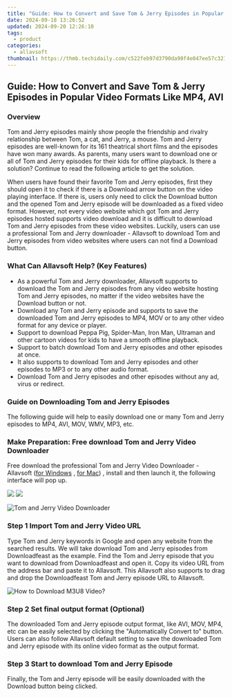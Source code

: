 ```yaml
---
title: "Guide: How to Convert and Save Tom & Jerry Episodes in Popular Video Formats Like MP4, AVI"
date: 2024-09-18 13:26:52
updated: 2024-09-20 12:26:10
tags:
  - product
categories:
  - allavsoft
thumbnail: https://thmb.techidaily.com/c522feb97d3790da90f4e047ee57c321868c402d131fe0f5a053db33ae9c232d.jpg
---
```


## Guide: How to Convert and Save Tom & Jerry Episodes in Popular Video Formats Like MP4, AVI

### Overview

Tom and Jerry episodes mainly show people the friendship and rivalry relationship between Tom, a cat, and Jerry, a mouse. Tom and Jerry episodes are well-known for its 161 theatrical short films and the episodes have won many awards. As parents, many users want to download one or all of Tom and Jerry episodes for their kids for offline playback. Is there a solution? Continue to read the following article to get the solution.

When users have found their favorite Tom and Jerry episodes, first they should open it to check if there is a Download arrow button on the video playing interface. If there is, users only need to click the Download button and the opened Tom and Jerry episode will be downloaded as a fixed video format. However, not every video website which got Tom and Jerry episodes hosted supports video download and it is difficult to download Tom and Jerry episodes from these video websites. Luckily, users can use a professional Tom and Jerry downloader - Allavsoft to download Tom and Jerry episodes from video websites where users can not find a Download button.

### What Can Allavsoft Help? (Key Features)

* As a powerful Tom and Jerry downloader, Allavsoft supports to download the Tom and Jerry episodes from any video website hosting Tom and Jerry episodes, no matter if the video websites have the Download button or not.
* Download any Tom and Jerry episode and supports to save the downloaded Tom and Jerry episodes to MP4, MOV or to any other video format for any device or player.
* Support to download Peppa Pig, Spider-Man, Iron Man, Ultraman and other cartoon videos for kids to have a smooth offline playback.
* Support to batch download Tom and Jerry episodes and other episodes at once.
* It also supports to download Tom and Jerry episodes and other episodes to MP3 or to any other audio format.
* Download Tom and Jerry episodes and other episodes without any ad, virus or redirect.

### Guide on Downloading Tom and Jerry Episodes

The following guide will help to easily download one or many Tom and Jerry episodes to MP4, AVI, MOV, WMV, MP3, etc.

### Make Preparation: Free download Tom and Jerry Video Downloader

Free download the professional Tom and Jerry Video Downloader - Allavsoft ([for Windows](https://tools.techidaily.com/allavsoft/products/) , [for Mac](https://tools.techidaily.com/allavsoft/products/)) , install and then launch it, the following interface will pop up.

[![](https://www.allavsoft.com/how-to/../images/how-to/free-download-win.jpg)](https://tools.techidaily.com/allavsoft/products/) [![](https://www.allavsoft.com/how-to/../images/how-to/free-download-mac.jpg)](https://tools.techidaily.com/allavsoft/products/)

![Tom and Jerry Video Downloader](https://www.allavsoft.com/how-to/../images/allavsoft/screen-shot-600.jpg)

### Step 1 Import Tom and Jerry Video URL

Type Tom and Jerry keywords in Google and open any website from the searched results. We will take download Tom and Jerry episodes from Downloadfeast as the example. Find the Tom and Jerry episode that you want to download from Downloadfeast and open it. Copy its video URL from the address bar and paste it to Allavsoft. This Allavsoft also supports to drag and drop the Downloadfeast Tom and Jerry episode URL to Allavsoft.

![How to Download M3U8 Video?](https://www.allavsoft.com/how-to/../images/how-to/download-rtmp-video/download-rtmp-video.jpg)

### Step 2 Set final output format (Optional)

The downloaded Tom and Jerry episode output format, like AVI, MOV, MP4, etc can be easily selected by clicking the "Automatically Convert to" button. Users can also follow Allavsoft default setting to save the downloaded Tom and Jerry episode with its online video format as the output format.

### Step 3 Start to download Tom and Jerry Episode

Finally, the Tom and Jerry episode will be easily downloaded with the Download button being clicked.

<ins class="adsbygoogle"
     style="display:block"
     data-ad-format="autorelaxed"
     data-ad-client="ca-pub-7571918770474297"
     data-ad-slot="1223367746"></ins>



<ins class="adsbygoogle"
     style="display:block"
     data-ad-client="ca-pub-7571918770474297"
     data-ad-slot="8358498916"
     data-ad-format="auto"
     data-full-width-responsive="true"></ins>
